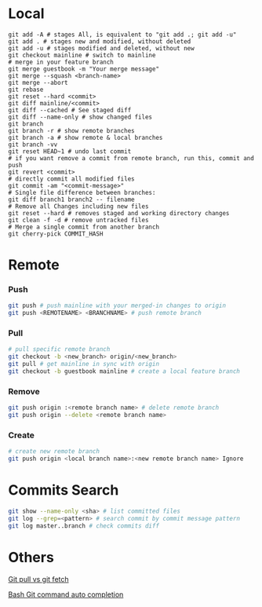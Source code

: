 # Local
    git add -A # stages All, is equivalent to "git add .; git add -u"
    git add . # stages new and modified, without deleted
    git add -u # stages modified and deleted, without new
    git checkout mainline # switch to mainline
    # merge in your feature branch
    git merge guestbook -m "Your merge message"
    git merge --squash <branch-name>
    git merge --abort
    git rebase
    git reset --hard <commit>
    git diff mainline/<commit>
    git diff --cached # See staged diff
    git diff --name-only # show changed files
    git branch
    git branch -r # show remote branches
    git branch -a # show remote & local branches
    git branch -vv
    git reset HEAD~1 # undo last commit
    # if you want remove a commit from remote branch, run this, commit and push
    git revert <commit>
    # directly commit all modified files
    git commit -am "<commit-message>"
    # Single file difference between branches:
    git diff branch1 branch2 -- filename
    # Remove all Changes including new files
    git reset --hard # removes staged and working directory changes
    git clean -f -d # remove untracked files
    # Merge a single commit from another branch
    git cherry-pick COMMIT_HASH

# Remote
### Push
```bash
git push # push mainline with your merged-in changes to origin
git push <REMOTENAME> <BRANCHNAME> # push remote branch
```
### Pull
```bash
# pull specific remote branch
git checkout -b <new_branch> origin/<new_branch>
git pull # get mainline in sync with origin
git checkout -b guestbook mainline # create a local feature branch
```
### Remove
```bash
git push origin :<remote branch name> # delete remote branch
git push origin --delete <remote branch name>
```
### Create
```bash
# create new remote branch
git push origin <local branch name>:<new remote branch name> Ignore
```

# Commits Search
```bash
git show --name-only <sha> # list committed files
git log --grep=<pattern> # search commit by commit message pattern
git log master..branch # check commits diff
```

# Others
[Git pull vs git fetch](http://stackoverflow.com/questions/292357/difference-between-git-pull-and-git-fetch)

[Bash Git command auto completion](https://github.com/bobthecow/git-flow-completion/wiki/Install-Bash-git-completion)
